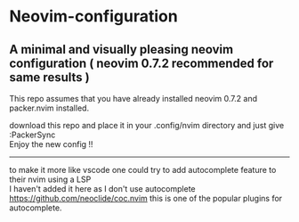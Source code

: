 # Neovim-configuration
A minimal and visually pleasing neovim configuration  ( neovim 0.7.2 recommended for same results )
---

This repo assumes that you have already installed neovim 0.7.2 and packer.nvim installed.


download this repo and place it in your .config/nvim directory and just give :PackerSync <br>
Enjoy the new config !!

---
to make it more like vscode one could try to add autocomplete feature to their nvim using a LSP <br>
I haven't added it here as I don't use autocomplete 
https://github.com/neoclide/coc.nvim this is one of the popular plugins for autocomplete.
